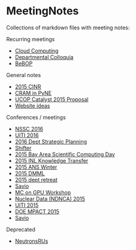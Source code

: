 # MeetingNotes
Collections of markdown files with meeting notes:

Recurring meetings
* [Cloud Computing](https://github.com/rachelslaybaugh/MeetingNotes/blob/master/cloud-computing.md)
* [Departmental Colloquia](https://github.com/rachelslaybaugh/MeetingNotes/blob/master/colloquia.md)
* [BeBOP](https://github.com/rachelslaybaugh/MeetingNotes/blob/master/BeBOP.md)

General notes
* [2015 CINR](https://github.com/rachelslaybaugh/MeetingNotes/blob/master/2015-cinr.md)
* [CRAM in PyNE](https://github.com/rachelslaybaugh/MeetingNotes/blob/master/cram-pyne.md)
* [UCOP Catalyst 2015 Proposal](https://github.com/rachelslaybaugh/MeetingNotes/blob/master/ucop-catalyst-2015.md)
* [Website ideas](https://github.com/rachelslaybaugh/MeetingNotes/blob/master/website-ideas.md)


Conferences / meetings
* [NSSC 2016](https://github.com/rachelslaybaugh/MeetingNotes/blob/master/2016-09-nssc.md)
* [UITI 2016](https://github.com/rachelslaybaugh/MeetingNotes/blob/master/2016-uiti.md)
* [2016 Dept Strategic Planning](https://github.com/rachelslaybaugh/MeetingNotes/blob/master/2016-dept-strategic.md)
* [Shifter](https://github.com/rachelslaybaugh/MeetingNotes/blob/master/2016-04-shifter.md)
* [2015 Bay Area Scientific Computing Day](https://github.com/rachelslaybaugh/MeetingNotes/blob/master/2015-bascd.md)
* [2015 INL Knowledge Transfer](https://github.com/rachelslaybaugh/MeetingNotes/blob/master/2015-11-knowledge-transfer.md)
* [2015 ANS Winter](https://github.com/rachelslaybaugh/MeetingNotes/blob/master/2015-11-ANS.md)
* [2015 DMML](https://github.com/rachelslaybaugh/MeetingNotes/blob/master/2015-dmml.md)
* [2015 dept retreat](https://github.com/rachelslaybaugh/MeetingNotes/blob/master/2015-dept.retreat.md)
* [Savio](https://github.com/rachelslaybaugh/MeetingNotes/blob/master/2015-06-savio.md)
* [MC on GPU Workshop](https://github.com/rachelslaybaugh/MeetingNotes/blob/master/2015-mc-gpu.md)
* [Nuclear Data (NDNCA) 2015](https://github.com/rachelslaybaugh/MeetingNotes/blob/master/2015-ndnca.md)
* [UITI 2015](https://github.com/rachelslaybaugh/MeetingNotes/blob/master/2015-uiti.md)
* [DOE MPACT 2015](https://github.com/rachelslaybaugh/MeetingNotes/blob/master/2015-mpact.md)
* [Savio](https://github.com/rachelslaybaugh/MeetingNotes/blob/master/2015-06-savio.md)

Deprecated
* [NeutronsRUs](https://github.com/rachelslaybaugh/MeetingNotes/blob/master/NeutronsRUs.md)
